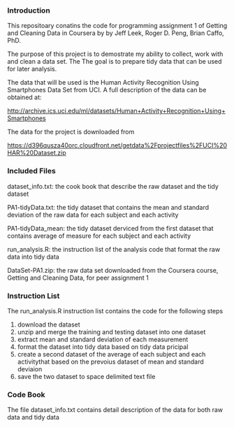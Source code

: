 ### Introduction

This repositoary conatins the code for programming assignment 1 of Getting
and Cleaning Data in Coursera by by Jeff Leek, Roger D. Peng, Brian Caffo, PhD.

The purpose of this project is to demostrate my ability to collect, work with
and clean a data set.  The  The goal is to prepare tidy data that can be used 
for later analysis.

The data that will be used is the Human Activity Recognition Using Smartphones 
Data Set from UCI.  A full description of the data can be obtained at:

http://archive.ics.uci.edu/ml/datasets/Human+Activity+Recognition+Using+Smartphones

The data for the project is downloaded from 

https://d396qusza40orc.cloudfront.net/getdata%2Fprojectfiles%2FUCI%20HAR%20Dataset.zip

### Included Files
dataset_info.txt: the cook book that describe the raw dataset and the tidy dataset

PA1-tidyData.txt: the tidy dataset that contains the mean and standard deviation of the raw data for each subject and each activity

PA1-tidyData_mean: the tidy dataset derviced from the first dataset that contains average of measure for each subject and each activity

run_analysis.R: the instruction list of the analysis code that format the raw data into tidy data

DataSet-PA1.zip: the raw data set downloaded from the Coursera course, Getting and Cleaning Data, for peer assignment 1

### Instruction List
The run_analysis.R instruction list contains the code for the following steps

1. download the dataset
2. unzip and merge the training and testing dataset into one dataset
3. extract mean and standard deviation of each measurement
4. format the dataset into tidy data based on tidy data pricipal
5. create a second dataset of the average of each subject and each activitythat based on the prevoius dataset of mean and standard deviaion
5. save the two dataset to space delimited text file

### Code Book
The file dataset_info.txt contains detail description of the data for both raw data and tidy data